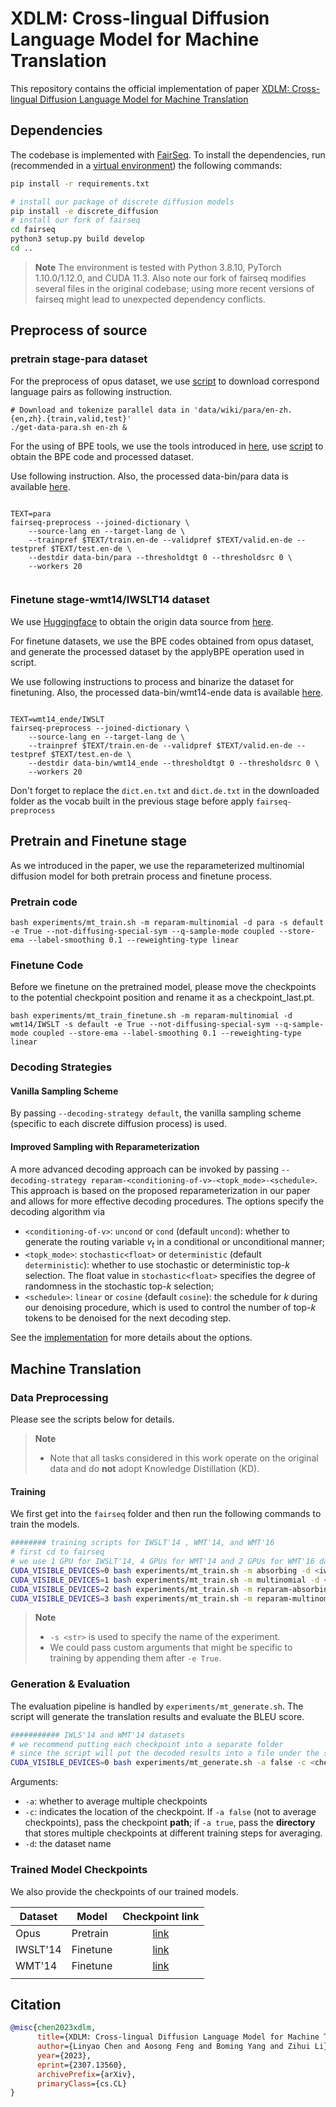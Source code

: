 # XDLM: Cross-lingual Diffusion Language Model for Machine Translation

This repository contains the official implementation of paper [XDLM: Cross-lingual Diffusion Language Model for Machine Translation](https://arxiv.org/abs/2307.13560)

## Dependencies

The codebase is implemented with [FairSeq](https://github.com/facebookresearch/fairseq). To install the dependencies, run (recommended in a [virtual environment](https://docs.python.org/3/library/venv.html)) the following commands:

```bash
pip install -r requirements.txt

# install our package of discrete diffusion models
pip install -e discrete_diffusion
# install our fork of fairseq
cd fairseq
python3 setup.py build develop
cd ..
```

> **Note**
> The environment is tested with Python 3.8.10, PyTorch 1.10.0/1.12.0, and CUDA 11.3.
> Also note our fork of fairseq modifies several files in the original codebase; using more recent versions of fairseq might lead to unexpected dependency conflicts.

## Preprocess of source

### pretrain stage-para dataset

For the preprocess of opus dataset, we use [script](xdiff/data_process/get-para-data.sh) to download correspond language pairs as following instruction.

```
# Download and tokenize parallel data in 'data/wiki/para/en-zh.{en,zh}.{train,valid,test}'
./get-data-para.sh en-zh &
```

For the using of BPE tools, we use the tools introduced in [here](https://github.com/facebookresearch/XLM/tree/main/tools), use [script](xdiff/data_process/preprocess-para.sh) to obtain the BPE code and processed dataset.

Use following instruction. Also, the processed data-bin/para data is available [here](https://drive.google.com/file/d/154WQ6LS_qlbPCUenJR0PBitz6wepIKSR/view?usp=sharing).

```

TEXT=para
fairseq-preprocess --joined-dictionary \
    --source-lang en --target-lang de \
    --trainpref $TEXT/train.en-de --validpref $TEXT/valid.en-de --testpref $TEXT/test.en-de \
    --destdir data-bin/para --thresholdtgt 0 --thresholdsrc 0 \
    --workers 20


```

### Finetune stage-wmt14/IWSLT14 dataset

We use [Huggingface](https://huggingface.co/) to obtain the origin data source from [here](https://huggingface.co/datasets/wmt14).

For finetune datasets, we use the BPE codes obtained from opus dataset, and generate the processed dataset by the applyBPE operation used in script.

We use following instructions to process and binarize the dataset for finetuning. Also, the processed data-bin/wmt14-ende data is available [here](https://drive.google.com/file/d/1TxAL9KOdR1LHtUmQHPq6fG_xUt3oMl6x/view?usp=sharing).

```

TEXT=wmt14_ende/IWSLT
fairseq-preprocess --joined-dictionary \
    --source-lang en --target-lang de \
    --trainpref $TEXT/train.en-de --validpref $TEXT/valid.en-de --testpref $TEXT/test.en-de \
    --destdir data-bin/wmt14_ende --thresholdtgt 0 --thresholdsrc 0 \
    --workers 20

```

Don't forget to replace the `dict.en.txt` and `dict.de.txt` in the downloaded folder as the vocab built in the previous stage before apply `fairseq-preprocess`

## Pretrain and Finetune stage

As we introduced in the paper, we use the reparameterized multinomial diffusion model for both pretrain process and finetune process.

### Pretrain code

```
bash experiments/mt_train.sh -m reparam-multinomial -d para -s default -e True --not-diffusing-special-sym --q-sample-mode coupled --store-ema --label-smoothing 0.1 --reweighting-type linear
```

### Finetune Code

Before we finetune on the pretrained model, please move the checkpoints to the potential checkpoint position and rename it as a checkpoint_last.pt.

```
bash experiments/mt_train_finetune.sh -m reparam-multinomial -d wmt14/IWSLT -s default -e True --not-diffusing-special-sym --q-sample-mode coupled --store-ema --label-smoothing 0.1 --reweighting-type linear
```

### Decoding Strategies

#### Vanilla Sampling Scheme

By passing `--decoding-strategy default`, the vanilla sampling scheme (specific to each discrete diffusion process) is used.

#### Improved Sampling with Reparameterization

A more advanced decoding approach can be invoked by passing `--decoding-strategy reparam-<conditioning-of-v>-<topk_mode>-<schedule>`. This approach is based on the proposed reparameterization in our paper and allows for more effective decoding procedures. The options specify the decoding algorithm via

- `<conditioning-of-v>`: `uncond` or `cond` (default `uncond`): whether to generate the routing variable $v_t$ in a conditional or unconditional manner;
- `<topk_mode>`: `stochastic<float>` or `deterministic` (default `deterministic`): whether to use stochastic or deterministic top-$k$ selection. The float value in `stochastic<float>` specifies the degree of randomness in the stochastic top-$k$ selection;
- `<schedule>`: `linear` or `cosine` (default `cosine`): the schedule for $k$ during our denoising procedure, which is used to control the number of top-$k$ tokens to be denoised for the next decoding step.

See the [implementation](./discrete_diffusion/discrete_diffusions/discrete_diffusion_base.py#L130) for more details about the options.

## Machine Translation

### Data Preprocessing

Please see the scripts below for details.

> **Note**
>
> - Note that all tasks considered in this work operate on the original data and do **not** adopt Knowledge Distillation (KD).

#### Training

We first get into the `fairseq` folder and then run the following commands to train the models.

```bash
######## training scripts for IWSLT'14 , WMT'14, and WMT'16 
# first cd to fairseq
# we use 1 GPU for IWSLT'14, 4 GPUs for WMT'14 and 2 GPUs for WMT'16 datasets respectively.
CUDA_VISIBLE_DEVICES=0 bash experiments/mt_train.sh -m absorbing -d <iwslt/wmt14/wmt16> -s default -e True --store-ema --label-smoothing 0.1
CUDA_VISIBLE_DEVICES=1 bash experiments/mt_train.sh -m multinomial -d <iwslt/wmt14/wmt16> -s default -e True --not-diffusing-special-sym --store-ema --label-smoothing 0.0
CUDA_VISIBLE_DEVICES=2 bash experiments/mt_train.sh -m reparam-absorbing -d <iwslt/wmt14/wmt16> -s default -e True --q-sample-mode coupled  --store-ema --label-smoothing 0.1 --reweighting-type linear
CUDA_VISIBLE_DEVICES=3 bash experiments/mt_train.sh -m reparam-multinomial -d <iwslt/wmt14/wmt16> -s default -e True --not-diffusing-special-sym --q-sample-mode coupled --store-ema --label-smoothing 0.1 --reweighting-type linear
```

> **Note**
>
> - `-s <str>` is used to specify the name of the experiment.
> - We could pass custom arguments that might be specific to training by appending them after `-e True`.

### Generation & Evaluation

The evaluation pipeline is handled by `experiments/mt_generate.sh`. The script will generate the translation results and evaluate the BLEU score.

```bash
########### IWLS'14 and WMT'14 datasets
# we recommend putting each checkpoint into a separate folder
# since the script will put the decoded results into a file under the same folder of each checkpoint.
CUDA_VISIBLE_DEVICES=0 bash experiments/mt_generate.sh -a false -c <checkpoint_path> -d <iwslt/wmt14> 
```

Arguments:

- `-a`: whether to average multiple checkpoints
- `-c`: indicates the location of the checkpoint.
  If `-a false` (not to average checkpoints), pass the checkpoint **path**;
  if `-a true`, pass the **directory** that stores multiple checkpoints at different training steps for averaging.
- `-d`: the dataset name

### Trained Model Checkpoints

We also provide the checkpoints of our trained models.

| Dataset  | Model    |                                                              Checkpoint link                                                              |
| -------- | -------- | :----------------------------------------------------------------------------------------------------------------------------------------: |
| Opus     | Pretrain | [link](https://drive.google.com/file/d/1Q-60rLvF_eqlY96OYpc9VMumd-LfU1Zu/view?usp=drive_link) |
| IWSLT'14 | Finetune | [link](https://drive.google.com/file/d/1Y4_6Sim6eVB3smOYGQQxSG4wnH-SBcjP/view?usp=drive_link) |
| WMT'14   | Finetune | [link](https://drive.google.com/file/d/1vjymdwrsTtG4YjcwwlXuvB0oxh7_Gqa1/view?usp=drive_link) |
                                                                                                                                                   |

## Citation

```bibtex
@misc{chen2023xdlm,
      title={XDLM: Cross-lingual Diffusion Language Model for Machine Translation}, 
      author={Linyao Chen and Aosong Feng and Boming Yang and Zihui Li},
      year={2023},
      eprint={2307.13560},
      archivePrefix={arXiv},
      primaryClass={cs.CL}
}
```
